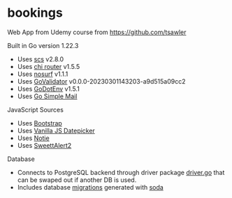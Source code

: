# bookings
Web App from Udemy course from https://github.com/tsawler


Built in Go version 1.22.3
- Uses 	[scs](github.com/alexedwards/scs/v2) v2.8.0
- Uses  [chi router](github.com/go-chi/chi) v1.5.5
- Uses	[nosurf](github.com/justinas/nosurf) v1.1.1
- Uses [GoValidator](https://github.com/asaskevich/govalidator) v0.0.0-20230301143203-a9d515a09cc2
- Uses [GoDotEnv](https://github.com/joho/godotenv) v1.5.1
- Uses [Go Simple Mail](https://github.com/xhit/go-simple-mail) 

JavaScript Sources
- Uses [Bootstrap](https://getbootstrap.com/docs/5.3/getting-started/introduction/)
- Uses [Vanilla JS Datepicker](https://mymth.github.io/vanillajs-datepicker/#/)
- Uses [Notie](https://github.com/jaredreich/notie)
- Uses [SweettAlert2](https://sweetalert2.github.io/#download)

Database
- Connects to PostgreSQL backend through driver package [driver.go](https://github.com/cyberjourney20/bookings/blob/main/internal/driver/driver.go) that can be swaped out if another DB is used. 
- Includes database [migrations](https://github.com/cyberjourney20/bookings/tree/main/migrations) generated with [soda](https://gobuffalo.io/documentation/database/soda/)